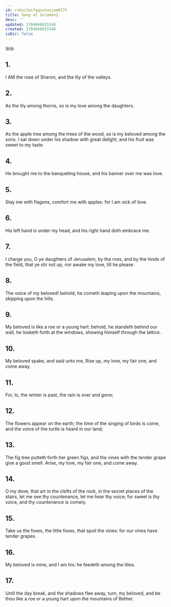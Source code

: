 ```yaml
---
id: rshuc1os7qqsznuxjom877t
title: Song of Solomon2
desc: ''
updated: 1704668915348
created: 1704668915348
isDir: false
---
```

\b\b
## 1.
I AM the rose of Sharon, and the lily of the valleys.
## 2.
As the lily among thorns, so is my love among the daughters.
## 3.
As the apple tree among the trees of the wood, so is my beloved among the sons. I sat down under his shadow with great delight, and his fruit was sweet to my taste.
## 4.
He brought me to the banqueting house, and his banner over me was love.
## 5.
Stay me with flagons, comfort me with apples: for I am sick of love.
## 6.
His left hand is under my head, and his right hand doth embrace me.
## 7.
I charge you, O ye daughters of Jerusalem, by the roes, and by the hinds of the field, that ye stir not up, nor awake my love, till he please.
## 8.
The voice of my beloved! behold, he cometh leaping upon the mountains, skipping upon the hills.
## 9.
My beloved is like a roe or a young hart: behold, he standeth behind our wall, he looketh forth at the windows, shewing himself through the lattice.
## 10.
My beloved spake, and said unto me, Rise up, my love, my fair one, and come away.
## 11.
For, lo, the winter is past, the rain is over and gone;
## 12.
The flowers appear on the earth; the time of the singing of birds is come, and the voice of the turtle is heard in our land;
## 13.
The fig tree putteth forth her green figs, and the vines with the tender grape give a good smell. Arise, my love, my fair one, and come away.
## 14.
O my dove, that art in the clefts of the rock, in the secret places of the stairs, let me see thy countenance, let me hear thy voice; for sweet is thy voice, and thy countenance is comely.
## 15.
Take us the foxes, the little foxes, that spoil the vines: for our vines have tender grapes.
## 16.
My beloved is mine, and I am his: he feedeth among the lilies.
## 17.
Until the day break, and the shadows flee away, turn, my beloved, and be thou like a roe or a young hart upon the mountains of Bether.
